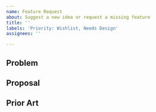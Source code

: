 ```yaml
---
name: Feature Request
about: Suggest a new idea or request a missing feature
title: ''
labels: 'Priority: Wishlist, Needs Design'
assignees: ''

---
```


<!--
* Please read and follow these tips: https://elementary.io/docs/code/reference#proposing-design-changes
* Be sure to search open and closed issues for duplicates
-->


## Problem
<!--Describe the problem that this new feature or idea is meant to address-->



## Proposal
<!--Describe the new feature or idea that you would like to propose-->



## Prior Art
<!--List any supporting examples of how others have implemented this feature-->



<!--
* You are expected to comply with the elementary code of conduct: https://elementary.io/code-of-conduct
* Please be sure to preview your issue before saving. Thanks!
-->
